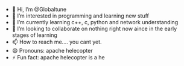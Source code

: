 - 👋 Hi, I’m @Globaltune
- 👀 I’m interested in programming and learning new stuff 
- 🌱 I’m currently learning c++, c, python and network understanding 
- 💞️ I’m looking to collaborate on nothing right now aince in the early stages of learning 
- 📫 How to reach me.... you cant yet. 
- 😄 Pronouns: apache helecopter
- ⚡ Fun fact: apache helecopter is a he 

<!---
Globaltune/Globaltune is a ✨ special ✨ repository because its `README.md` (this file) appears on your GitHub profile.
You can click the Preview link to take a look at your changes.
--->
